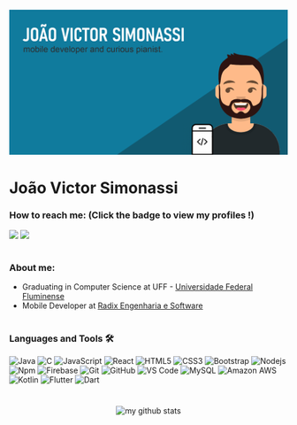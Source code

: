 ![Name](https://github.com/jsimonassi/jsimonassi/blob/main/title_image.png) 
 # João Victor Simonassi
### How to reach me: <strong>(Click the badge to view my profiles !)</strong>
<img src="https://img.shields.io/badge/jsimonassi@id.uff.br-%23D14836.svg?&style=for-the-badge&logo=gmail&logoColor=white" href="jsimonassi@id.uff.br">  <a href="https://www.linkedin.com/in/jo%C3%A3o-victor-simonassi-farias-6b94b218b/"><img src="https://img.shields.io/badge/João Victor Simonassi-%230077B5.svg?&style=for-the-badge&logo=linkedin&logoColor=white" ></a>
#
### About me:
- Graduating in Computer Science at UFF - <a href="http://www.uff.br/">Universidade Federal Fluminense</a>
- Mobile Developer at <a href="https://www.radixeng.com.br/">Radix Engenharia e Software</a>
#
### Languages and Tools 🛠 
![Java](http://img.shields.io/badge/-Java-5B4638?style=flat-square&logo=java&logoColor=ffffff)
![C](http://img.shields.io/badge/-C-A8B9CC?style=flat-square&logo=c&logoColor=ffffff)
![JavaScript](https://img.shields.io/badge/-JavaScript-%23F7DF1C?style=flat-square&logo=javascript&logoColor=000000&labelColor=%23F7DF1C&color=%23FFCE5A)
![React](https://img.shields.io/badge/-React-61DAFB?style=flat-square&logo=react&logoColor=ffffff)
![HTML5](https://img.shields.io/badge/-HTML5-%23E44D27?style=flat-square&logo=html5&logoColor=ffffff)
![CSS3](https://img.shields.io/badge/-CSS3-%231572B6?style=flat-square&logo=css3)
![Bootstrap](https://img.shields.io/badge/-Bootstrap-563D7C?style=flat-square&logo=Bootstrap)
![Nodejs](https://img.shields.io/badge/-Nodejs-339933?style=flat-square&logo=Node.js&logoColor=ffffff)
![Npm](https://img.shields.io/badge/-npm-CB3837?style=flat-square&logo=npm)
![Firebase](https://img.shields.io/badge/-Firebase-FFCA28?style=flat-square&logo=firebase&logoColor=ffffff)
![Git](https://img.shields.io/badge/-Git-%23F05032?style=flat-square&logo=git&logoColor=%23ffffff)
![GitHub](https://img.shields.io/badge/-GitHub-181717?style=flat-square&logo=github)
![VS Code](http://img.shields.io/badge/-VS%20Code-007ACC?style=flat-square&logo=visual-studio-code&logoColor=ffffff)
![MySQL](https://img.shields.io/badge/-MySQL-black?style=flat-square&logo=mysql)
![Amazon AWS](https://img.shields.io/badge/Amazon%20AWS-232F3E?style=flat-square&logo=amazon-aws)
![Kotlin](http://img.shields.io/badge/-Kotlin-5B4638?style=flat-square&logo=Kotlin&logoColor=ffffff)
![Flutter](https://img.shields.io/badge/-Flutter-02569B?style=flat-square&logo=flutte)
![Dart](https://img.shields.io/badge/-Dart-0175C2?style=flat-square&logo=dart)
#
<p align="center">
<img src="https://github-readme-stats.vercel.app/api?username=jsimonassi&show_icons=true&theme=light" alt="my github stats" width="450"/>
</p>
